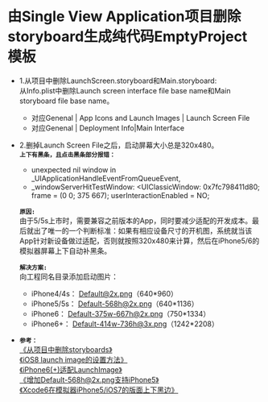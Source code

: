 
# 由Single View Application项目删除storyboard生成纯代码EmptyProject模板 

- 1.从项目中删除LaunchScreen.storyboard和Main.storyboard:  
    从Info.plist中删除Launch screen interface file base name和Main storyboard file base name。
	* 对应Genenal | App Icons and Launch Images | Launch Screen File  
	* 对应Genenal | Deployment Info|Main Interface  
- 2.删掉Launch Screen File之后，启动屏幕大小总是320x480。  
**`上下有黑条，且点击黑条部分报错：`**  
  - unexpected nil window in _UIApplicationHandleEventFromQueueEvent, 
  - _windowServerHitTestWindow: <UIClassicWindow: 0x7fc798411d80; frame = (0 0; 375 667); userInteractionEnabled = NO; 

  **`原因:`**  
	由于5/5s上市时，需要兼容之前版本的App，同时要减少适配的开发成本。最后就出了唯一的一个判断标准：如果有相应设备尺寸的开机图，系统就当该App针对新设备做过适配，否则就按照320x480来计算，然后在iPhone5/6的模拟器屏幕上下自动补黑条。

  **`解决方案:`**  
向工程同名目录添加启动图片：  
	- iPhone4/4s： Default@2x.png（640*960）  
	- iPhone5/5s： Default-568h@2x.png（640*1136）  
	- iPhone6：    Default-375w-667h@2x.png（750*1334）  
	- iPhone6+：   Default-414w-736h@3x.png（1242*2208）  

- **`参考：`**  
 [《从项目中删除storyboards》](http://www.cocoachina.com/ios/20141104/10127.html)  
[《iOS8 launch image的设置方法》](http://blog.csdn.net/luckilyyu/article/details/39549587)  
[《iPhone6(+)适配LaunchImage》](http://www.th7.cn/Program/IOS/201410/294620.shtml)  
[《增加Default-568h@2x.png支持iPhone5》](http://blog.csdn.net/heavywater/article/details/8699423)  
[《Xcode6在模拟器iPhone5/iOS7的版面上下黑边》](http://www.52ij.com/jishu/ios/84256.html)  

